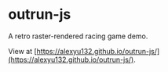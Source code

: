 # outrun-js
A retro raster-rendered racing game demo.

View at [https://alexyu132.github.io/outrun-js/](https://alexyu132.github.io/outrun-js/).
